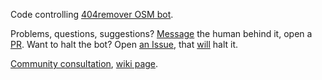 Code controlling [404remover OSM bot](https://www.openstreetmap.org/user/404remover).

Problems, questions, suggestions? [Message](https://www.openstreetmap.org/messages/new/zabop) the human behind it, open a [PR](https://github.com/zabop/osm-url-screener/pulls). Want to halt the bot? Open [an Issue](https://github.com/zabop/osm-url-screener/issues), that [will](https://github.com/zabop/osm-url-screener/blob/ec8d3500a767d6cf5e8e3f8c23a18461946c2301/.github/workflows/404remover.yaml#L19-L26) halt it.

[Community consultation](https://community.openstreetmap.org/t/automated-slow-removal-of-obsolete-contact-website-values/127826), [wiki page](https://wiki.openstreetmap.org/wiki/Automated_edits/404remover).
